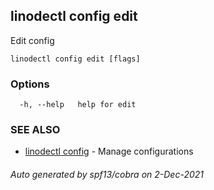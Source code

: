 ## linodectl config edit

Edit config

```
linodectl config edit [flags]
```

### Options

```
  -h, --help   help for edit
```

### SEE ALSO

* [linodectl config](linodectl_config.md)	 - Manage configurations

###### Auto generated by spf13/cobra on 2-Dec-2021
